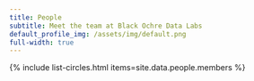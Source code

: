 ```yaml
---
title: People
subtitle: Meet the team at Black Ochre Data Labs
default_profile_img: /assets/img/default.png
full-width: true
---
```

<html>
<style>

 .grid { 
  display: inline-grid;
  grid-template-columns: repeat(4, 300px);
  grid-auto-rows: minmax(200px, auto);
  gap: 10px;
  place-self: center;
  align-items: start;
  justify-items: center;
  text-align: center;
  margin-top: 1rem;
  margin-left: 4rem;
  margin-right: 4rem;
  word-break: normal
  }

</style>

<main class="grid">
{% include list-circles.html items=site.data.people.members %}
</main>
</html>
